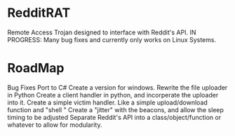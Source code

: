# RedditRAT
Remote Access Trojan designed to interface with Reddit's API. IN PROGRESS: Many bug fixes and currently only works on Linux Systems. 

# RoadMap
Bug Fixes
Port to C#
Create a version for windows.
Rewrite the file uploader in Python
Create a client handler in python, and incorperate the uploader into it.
Create a simple victim handler. Like a simple upload/download function and "shell "
Create a "jitter" with the beacons, and allow the sleep timing to be adjusted
Separate Reddit's API into a class/object/function or whatever to allow for modularity.
